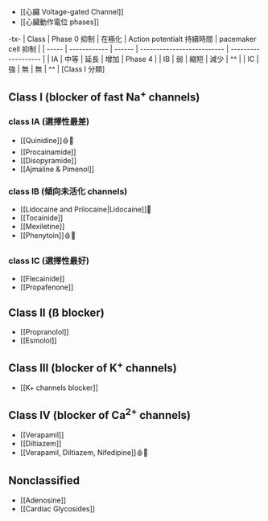 - [[心臟 Voltage-gated Channel]]
- [[心臟動作電位 phases]] 

-tx-
| Class | Phase 0 抑制 | 在極化 | Action potentialt 持續時間 | pacemaker cell 抑制 |
| ----- | ------------ | ------ | -------------------------- | ------------------- |
| IA    | 中等         | 延長   | 增加                       | Phase 4                    |
| IB    | 弱           | 縮短   | 減少                       | ^^                    |
| IC    | 強           | 無     | 無                         | ^^                    |
[Class I 分類]
## Class I (blocker of fast Na<sup>+</sup> channels)
### class IA (選擇性最差)
- [[Quinidine]]🩸🥚
- [[Procainamide]] 
- [[Disopyramide]]
- [[Ajmaline & Pimenol]]
### class IB (傾向未活化 channels)
- [[Lidocaine and Prilocaine|Lidocaine]]💉
- [[Tocainide]]
- [[Mexiletine]]
- [[Phenytoin]]🩸🥚
### class IC (選擇性最好)
- [[Flecainide]]
- [[Propafenone]]
## Class II (ß blocker)
- [[Propranolol]]  
- [[Esmolol]]
## Class III (blocker of K<sup>+</sup> channels)
- [[K+ channels blocker]]
## Class IV (blocker of Ca<sup>2+</sup> channels)
- [[Verapamil]] 
- [[Diltiazem]] 
- [[Verapamil, Diltiazem, Nifedipine]]🩸🥚
## Nonclassified
- [[Adenosine]]
- [[Cardiac Glycosides]]